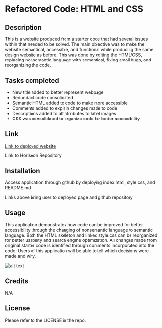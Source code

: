 # Refactored Code: HTML and CSS

## Description

This is a website produced from a starter code that had several issues within that needed to be solved. The main objective was to make the website semantical, accessible, and functional while producing the same design website as before. This was done by editing the HTML/CSS, replacing nonsemantic language with semantical, fixing small bugs, and reorganizing the code.

## Tasks completed

- New title added to better represent webpage
- Redundant code consolidated
- Semantic HTML added to code to make more accessible
- Comments added to explain changes made to code
- Descriptions added to alt atrributes to label images
- CSS was consolidated to organize code for better accessibility

## Link

[Link to deployed website](https://AaronDreyer.github.io/Horiseon-Refactor-Code/)


Link to Horiseon Repository

## Installation

Access application through github by deploying index.html, style.css, and README.md

Links above bring user to deployed page and github repository

## Usage

This application demonstrates how code can be improved for better accessibility through the changing of nonsemantic language to semantic language. Both the HTML skeleton and linked style.css can be reorganized for better usability and search engine optimization. All changes made from original starter code is identified through comments incorporated into the code. Users of this application will be able to tell which decisions were made and why.

![alt text](assets/images/_Users_aaronottaway_Desktop_Module-1-Challenge_Horiseon-Refactor-Code_index.html.png)

## Credits

N/A

## License

Please refer to the LICENSE in the repo.
